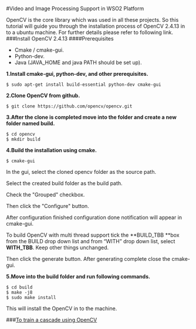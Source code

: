 #Video and Image Processing Support in WSO2 Platform

OpenCV is the core library which was used in all these projects. So this tutorial will guide you through the installation process
of OpenCV 2.4.13 in to a ubuntu machine. For further details please refer to following link.
###Install  OpenCV 2.4.13
####Prerequisites 
- Cmake / cmake-gui.
- Python-dev.
- Java (JAVA_HOME and java PATH should be set up). 

**1.Install cmake-gui, python-dev, and other prerequisites.**
```
$ sudo apt-get install build-essential python-dev cmake-gui 
```
**2.Clone OpenCV from github.**
```
$ git clone https://github.com/opencv/opencv.git
```
**3.After the clone is completed move into the folder and create a new folder named build.**
```
$ cd opencv
$ mkdir build
```
**4.Build the installation using cmake.**

```
$ cmake-gui 
```
 
In the gui, select the cloned opencv folder as the source path.

Select the created build folder as the build path.

Check the "Grouped" checkbox.

Then click the "Configure" button.

After configuration finished configuration done notification will appear in cmake-gui. 

To build OpenCV with multi thread support tick the **BUILD_TBB **box from the BUILD drop down list and from “WITH” drop down list, select **WITH_TBB**. Keep other things unchanged.

Then click the generate button.
After generating complete close the cmake-gui.

**5.Move into the build folder and run following commands.**
```
$ cd build
$ make -j8
$ sudo make install
```
This will install the OpenCV in to the machine.

###[To train a cascade using OpenCV](https://github.com/wso2-incubator/video-image-preprocessing-wso2/tree/master/Training_Cascade#training-cascades)

